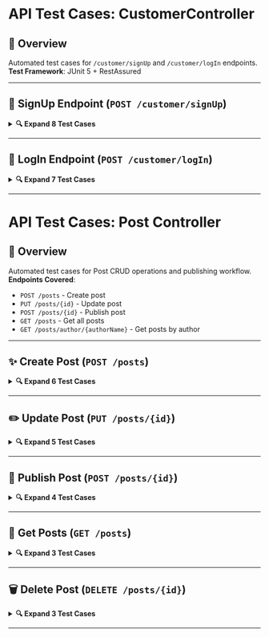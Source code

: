 # API Test Cases: CustomerController

## 📌 Overview
Automated test cases for `/customer/signUp` and `/customer/logIn` endpoints.  
**Test Framework**: JUnit 5 + RestAssured  

---

## 🔄 SignUp Endpoint (`POST /customer/signUp`)

<details>
<summary><strong>🔍 Expand 8 Test Cases</strong></summary>

| ID           | Scenario                | Request Body (JSON)                                                                 | Expected Status | Validation Criteria                          |
|--------------|-------------------------|------------------------------------------------------------------------------------|-----------------|----------------------------------------------|
| `TC_SIGNUP_01` | Valid Registration      | ```json { "email": "valid@example.com", "password": "ValidPass123!", "name": "John Doe" } ``` | 201 CREATED     | Returns `SessionCustomerVO` with non-null ID |
| `TC_SIGNUP_02` | Missing Email           | ```json { "password": "ValidPass123!", "name": "John Doe" } ```                    | 400 BAD_REQUEST | Error: "Email is required"                  |
| `TC_SIGNUP_03` | Invalid Email Format    | ```json { "email": "invalid-email", "password": "ValidPass123!", "name": "John Doe" } ``` | 400 BAD_REQUEST | Error: "Invalid email format"               |
| `TC_SIGNUP_04` | Missing Password        | ```json { "email": "valid@example.com", "name": "John Doe" } ```                   | 400 BAD_REQUEST | Error: "Password is required"               |
| `TC_SIGNUP_05` | Weak Password (<8 chars)| ```json { "email": "valid@example.com", "password": "weak", "name": "John Doe" } ``` | 400 BAD_REQUEST | Error: "Password must be ≥8 characters"     |
| `TC_SIGNUP_06` | Missing Name            | ```json { "email": "valid@example.com", "password": "ValidPass123!" } ```          | 400 BAD_REQUEST | Error: "Name is required"                   |
| `TC_SIGNUP_07` | Duplicate Email         | ```json { "email": "existing@example.com", "password": "ValidPass123!", "name": "John Doe" } ``` | 409 CONFLICT    | Error: "Email already registered"           |
| `TC_SIGNUP_08` | Empty Request Body      | ```json {} ```                                                                     | 400 BAD_REQUEST | Error: "Invalid request body"               |

</details>

---

## 🔑 LogIn Endpoint (`POST /customer/logIn`)

<details>
<summary><strong>🔍 Expand 7 Test Cases</strong></summary>

| ID          | Scenario                | Request Body (JSON)                                               | Expected Status  | Validation Criteria                          |
|-------------|-------------------------|-------------------------------------------------------------------|------------------|----------------------------------------------|
| `TC_LOGIN_01` | Valid Login            | ```json { "email": "valid@example.com", "password": "ValidPass123!" } ``` | 201 CREATED      | Returns `CustomerPO` with matching email     |
| `TC_LOGIN_02` | Missing Email          | ```json { "password": "ValidPass123!" } ```                       | 400 BAD_REQUEST  | Error: "Email is required"                  |
| `TC_LOGIN_03` | Missing Password       | ```json { "email": "valid@example.com" } ```                      | 400 BAD_REQUEST  | Error: "Password is required"               |
| `TC_LOGIN_04` | Invalid Email Format   | ```json { "email": "invalid-email", "password": "ValidPass123!" } ``` | 400 BAD_REQUEST  | Error: "Invalid email format"               |
| `TC_LOGIN_05` | Incorrect Password     | ```json { "email": "valid@example.com", "password": "WrongPass123!" } ``` | 401 UNAUTHORIZED | Error: "Invalid credentials"                |
| `TC_LOGIN_06` | Non-Existent User      | ```json { "email": "nonexistent@example.com", "password": "ValidPass123!" } ``` | 404 NOT_FOUND    | Error: "User not found"                     |
| `TC_LOGIN_07` | Empty Request Body     | ```json {} ```                                                    | 400 BAD_REQUEST  | Error: "Invalid request body"               |

</details>

---

# API Test Cases: Post Controller

## 📌 Overview
Automated test cases for Post CRUD operations and publishing workflow.  
**Endpoints Covered**:  
- `POST /posts` - Create post  
- `PUT /posts/{id}` - Update post  
- `POST /posts/{id}` - Publish post  
- `GET /posts` - Get all posts  
- `GET /posts/author/{authorName}` - Get posts by author  

---

## ✨ Create Post (`POST /posts`)

<details>
<summary><strong>🔍 Expand 6 Test Cases</strong></summary>

| ID            | Scenario                | Request Body (JSON)                                                                 | Expected Status | Validation Criteria                          |
|---------------|-------------------------|------------------------------------------------------------------------------------|-----------------|----------------------------------------------|
| `TC_POST_CREATE_01` | Valid Creation        | ```json { "title": "Valid Title", "content": "Valid content", "author": "user1" } ``` | 200 OK          | Returns `PostVO` with status=DRAFT           |
| `TC_POST_CREATE_02` | Missing Title         | ```json { "content": "Valid content", "author": "user1" } ```                      | 400 BAD_REQUEST | Error: "Title is required"                   |
| `TC_POST_CREATE_03` | Empty Title           | ```json { "title": "", "content": "Valid content", "author": "user1" } ```         | 400 BAD_REQUEST | Error: "Title is required"                   |
| `TC_POST_CREATE_04` | Missing Content       | ```json { "title": "Valid Title", "author": "user1" } ```                          | 400 BAD_REQUEST | Error: "Content is required"                 |
| `TC_POST_CREATE_05` | Empty Content         | ```json { "title": "Valid Title", "content": "", "author": "user1" } ```           | 400 BAD_REQUEST | Error: "Content is required"                 |
| `TC_POST_CREATE_06` | Missing Author        | ```json { "title": "Valid Title", "content": "Valid content" } ```                 | 400 BAD_REQUEST | Error: "Author is required"                  |

</details>

---

## ✏️ Update Post (`PUT /posts/{id}`)

<details>
<summary><strong>🔍 Expand 5 Test Cases</strong></summary>

| ID            | Scenario                | Request Body (JSON)                                                                 | Expected Status | Validation Criteria                          |
|---------------|-------------------------|------------------------------------------------------------------------------------|-----------------|----------------------------------------------|
| `TC_POST_UPDATE_01` | Valid Update         | ```json { "title": "Updated Title", "content": "Updated content" } ```             | 200 OK          | Returns updated `PostVO`                     |
| `TC_POST_UPDATE_02` | Unauthorized Edit    | ```json { "title": "Updated Title" } ``` (by non-owner)                            | 403 FORBIDDEN   | Error: "Unauthorized to edit post"           |
| `TC_POST_UPDATE_03` | Partial Update       | ```json { "title": "Only Title Updated" } ```                                      | 200 OK          | Only title should change                      |
| `TC_POST_UPDATE_04` | Non-Existent Post    | ```json { "title": "Updated Title" } ``` (invalid ID)                              | 404 NOT_FOUND   | Error: "Post not found"                      |
| `TC_POST_UPDATE_05` | Empty Update         | ```json {} ```                                                                     | 200 OK          | Original post remains unchanged              |

</details>

---

## 📢 Publish Post (`POST /posts/{id}`)

<details>
<summary><strong>🔍 Expand 4 Test Cases</strong></summary>

| ID            | Scenario                | Path Variable | Expected Status | Validation Criteria                          |
|---------------|-------------------------|---------------|-----------------|----------------------------------------------|
| `TC_POST_PUBLISH_01` | Valid Publish       | `id=1`        | 200 OK          | Status changes to PUBLISHED                  |
| `TC_POST_PUBLISH_02` | Already Published   | `id=2`        | 400 BAD_REQUEST | Error: "Post already published"              |
| `TC_POST_PUBLISH_03` | Non-Existent Post   | `id=999`      | 404 NOT_FOUND   | Error: "Post not found"                      |
| `TC_POST_PUBLISH_04` | Unauthorized Publish| `id=3` (non-owner) | 403 FORBIDDEN | Error: "Unauthorized to publish"             |

</details>

---

## 📜 Get Posts (`GET /posts`)

<details>
<summary><strong>🔍 Expand 3 Test Cases</strong></summary>

| ID            | Scenario                | Query Params | Expected Status | Validation Criteria                          |
|---------------|-------------------------|--------------|-----------------|----------------------------------------------|
| `TC_POST_GET_01` | Get All Posts        | None         | 200 OK          | Returns list of `PostVO`                     |
| `TC_POST_GET_02` | Empty Database       | None         | 200 OK          | Returns empty array                          |
| `TC_POST_GET_03` | Filter by Author     | `authorName=user1` | 200 OK     | Returns only user1's posts                   |

</details>

---

## 🗑️ Delete Post (`DELETE /posts/{id}`)

<details>
<summary><strong>🔍 Expand 3 Test Cases</strong></summary>

| ID            | Scenario                | Path Variable | Expected Status | Validation Criteria                          |
|---------------|-------------------------|---------------|-----------------|----------------------------------------------|
| `TC_POST_DELETE_01` | Valid Delete       | `id=1`        | 204 NO_CONTENT  | Post no longer exists                        |
| `TC_POST_DELETE_02` | Non-Existent Post  | `id=999`      | 404 NOT_FOUND   | Error: "Post not found"                      |
| `TC_POST_DELETE_03` | Unauthorized Delete| `id=2` (non-owner) | 403 FORBIDDEN | Error: "Unauthorized to delete"             |

</details>

---
